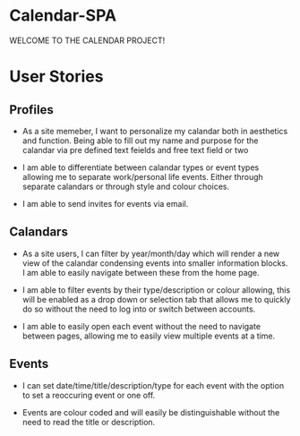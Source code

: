 # Calendar-SPA

WELCOME TO THE CALENDAR PROJECT!


# User Stories

## Profiles 
- As a site memeber, I want to personalize my calandar both in aesthetics and function. Being able to fill out my name and purpose for the calandar via pre defined text feields and free text field or two 

- I am able to differentiate between calandar types or event types allowing me to separate work/personal life events. Either through separate calandars or through style and colour choices. 

- I am able to send invites for events via email. 

## Calandars  
- As a site users, I can filter by year/month/day which will render a new view of the calandar condensing events into smaller information blocks. I am able to easily navigate between these from the home page. 

- I am able to filter events by their type/description or colour allowing, this will be enabled as a drop down or selection tab that allows me to quickly do so without the need to log into or switch between accounts. 

- I am able to easily open each event without the need to navigate between pages, allowing me to easily view multiple events at a time. 


## Events
- I can set date/time/title/description/type for each event with the option to set a reoccuring event or one off. 

- Events are colour coded and will easily be distinguishable without the need to read the title or description. 




